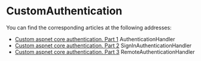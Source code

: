 # CustomAuthentication

You can find the corresponding articles at the following addresses:

- [Custom aspnet core authentication. Part 1](https://enzonunziata.com/article/custom-aspnet-core-authentication-part-1)
  AuthenticationHandler
- [Custom aspnet core authentication. Part 2](https://enzonunziata.com/article/custom-aspnet-core-authentication-part-2)
  SignInAuthenticationHandler
- [Custom aspnet core authentication. Part 3](https://enzonunziata.com/article/custom-aspnet-core-authentication-part-3)
  RemoteAuthenticationHandler
